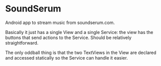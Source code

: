 SoundSerum
==========

Android app to stream music from soundserum.com.

Basically it just has a single View and a single Service: the view has the buttons that send actions to the Service. Should be relatively straightforward.

The only oddball thing is that the two TextViews in the View are declared and accessed statically so the Service can handle it easier.
